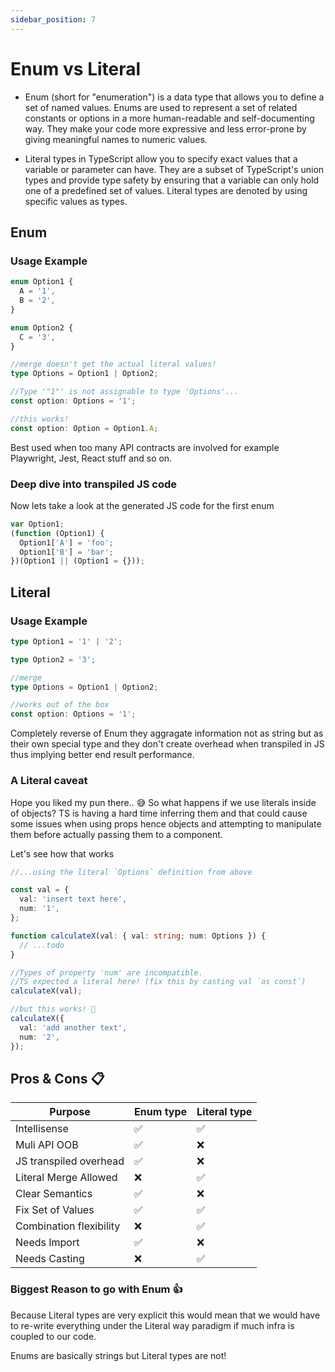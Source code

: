 ```yaml
---
sidebar_position: 7
---
```


# Enum vs Literal

- Enum (short for "enumeration") is a data type that allows you to define a set of named values. Enums are used to represent a set of related constants or options in a more human-readable and self-documenting way. They make your code more expressive and less error-prone by giving meaningful names to numeric values.

- Literal types in TypeScript allow you to specify exact values that a variable or parameter can have. They are a subset of TypeScript's union types and provide type safety by ensuring that a variable can only hold one of a predefined set of values. Literal types are denoted by using specific values as types.

## Enum

### Usage Example

```typescript
enum Option1 {
  A = '1',
  B = '2',
}

enum Option2 {
  C = '3',
}

//merge doesn't get the actual literal values!
type Options = Option1 | Option2;

//Type '"1"' is not assignable to type 'Options'...
const option: Options = '1';

//this works!
const option: Option = Option1.A;
```

Best used when too many API contracts are involved for example Playwright, Jest, React stuff and so on.

### Deep dive into transpiled JS code

Now lets take a look at the generated JS code for the first enum

```javascript
var Option1;
(function (Option1) {
  Option1['A'] = 'foo';
  Option1['B'] = 'bar';
})(Option1 || (Option1 = {}));
```

## Literal

### Usage Example

```typescript
type Option1 = '1' | '2';

type Option2 = '3';

//merge
type Options = Option1 | Option2;

//works out of the box
const option: Options = '1';
```

Completely reverse of Enum they aggragate information not as string but as their own special type and they don't create overhead when transpiled in JS thus implying better end result performance.

### A Literal caveat

Hope you liked my pun there.. 😅 So what happens if we use literals inside of objects? TS is having a hard time inferring them and that could cause some issues when using props hence objects and attempting to manipulate them before actually passing them to a component.

Let's see how that works

```typescript
//...using the literal `Options` definition from above

const val = {
  val: 'insert text here',
  num: '1',
};

function calculateX(val: { val: string; num: Options }) {
  // ...todo
}

//Types of property 'num' are incompatible.
//TS expected a literal here! (fix this by casting val `as const`)
calculateX(val);

//but this works! 🫡
calculateX({
  val: 'add another text',
  num: '2',
});
```

## Pros & Cons 📋

| Purpose                 | Enum type | Literal type |
| ----------------------- | --------- | ------------ |
| Intellisense            | ✅        | ✅           |
| Muli API OOB            | ✅        | ❌           |
| JS transpiled overhead  | ✅        | ❌           |
| Literal Merge Allowed   | ❌        | ✅           |
| Clear Semantics         | ✅        | ❌           |
| Fix Set of Values       | ✅        | ✅           |
| Combination flexibility | ❌        | ✅           |
| Needs Import            | ✅        | ❌           |
| Needs Casting           | ❌        | ✅           |

### Biggest Reason to go with Enum 👍

Because Literal types are very explicit this would mean that we would have to re-write everything under the Literal way paradigm if much infra is coupled to our code.

Enums are basically strings but Literal types are not!
